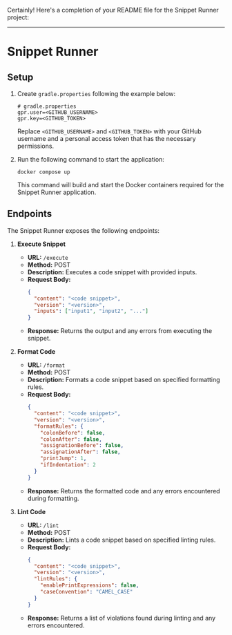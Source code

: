 Certainly! Here's a completion of your README file for the Snippet Runner project:

---

# Snippet Runner

## Setup

1. Create `gradle.properties` following the example below:
   ```properties
   # gradle.properties
   gpr.user=<GITHUB_USERNAME>
   gpr.key=<GITHUB_TOKEN>
   ```

   Replace `<GITHUB_USERNAME>` and `<GITHUB_TOKEN>` with your GitHub username and a personal access token that has the necessary permissions.

2. Run the following command to start the application:
   ```shell
   docker compose up
   ```

   This command will build and start the Docker containers required for the Snippet Runner application.

## Endpoints

The Snippet Runner exposes the following endpoints:

1. **Execute Snippet**
    - **URL:** `/execute`
    - **Method:** POST
    - **Description:** Executes a code snippet with provided inputs.
    - **Request Body:**
      ```json
      {
        "content": "<code snippet>",
        "version": "<version>",
        "inputs": ["input1", "input2", "..."]
      }
      ```
    - **Response:** Returns the output and any errors from executing the snippet.

2. **Format Code**
    - **URL:** `/format`
    - **Method:** POST
    - **Description:** Formats a code snippet based on specified formatting rules.
    - **Request Body:**
      ```json
      {
        "content": "<code snippet>",
        "version": "<version>",
        "formatRules": {
          "colonBefore": false,
          "colonAfter": false,
          "assignationBefore": false,
          "assignationAfter": false,
          "printJump": 1,
          "ifIndentation": 2
        }
      }
      ```
    - **Response:** Returns the formatted code and any errors encountered during formatting.

3. **Lint Code**
    - **URL:** `/lint`
    - **Method:** POST
    - **Description:** Lints a code snippet based on specified linting rules.
    - **Request Body:**
      ```json
      {
        "content": "<code snippet>",
        "version": "<version>",
        "lintRules": {
          "enablePrintExpressions": false,
          "caseConvention": "CAMEL_CASE"
        }
      }
      ```
    - **Response:** Returns a list of violations found during linting and any errors encountered.

